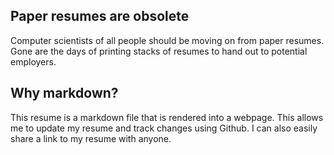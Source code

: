 ## Paper resumes are obsolete
Computer scientists of all people should be moving on from paper resumes. Gone are the days of printing stacks of resumes to hand out to potential employers.

## Why markdown? 
This resume is a markdown file that is rendered into a webpage. This allows me to update my resume and track changes using Github. I can also easily share a link to my resume with anyone.